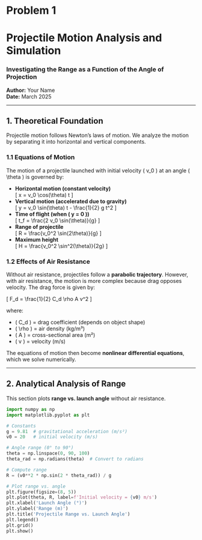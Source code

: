 # Problem 1
# **Projectile Motion Analysis and Simulation**
### **Investigating the Range as a Function of the Angle of Projection**
**Author:** Your Name  
**Date:** March 2025  

---

## **1. Theoretical Foundation**  

Projectile motion follows Newton’s laws of motion. We analyze the motion by separating it into horizontal and vertical components.

### **1.1 Equations of Motion**  

The motion of a projectile launched with initial velocity \( v_0 \) at an angle \( \theta \) is governed by:  

- **Horizontal motion (constant velocity)**  
  \[
  x = v_0 \cos(\theta) t
  \]
- **Vertical motion (accelerated due to gravity)**  
  \[
  y = v_0 \sin(\theta) t - \frac{1}{2} g t^2
  \]
- **Time of flight (when \( y = 0 \))**  
  \[
  t_f = \frac{2 v_0 \sin(\theta)}{g}
  \]
- **Range of projectile**  
  \[
  R = \frac{v_0^2 \sin(2\theta)}{g}
  \]
- **Maximum height**  
  \[
  H = \frac{v_0^2 \sin^2(\theta)}{2g}
  \]

### **1.2 Effects of Air Resistance**  

Without air resistance, projectiles follow a **parabolic trajectory**. However, with air resistance, the motion is more complex because drag opposes velocity. The drag force is given by:  

\[
F_d = \frac{1}{2} C_d \rho A v^2
\]

where:  
- \( C_d \) = drag coefficient (depends on object shape)  
- \( \rho \) = air density (kg/m³)  
- \( A \) = cross-sectional area (m²)  
- \( v \) = velocity (m/s)  

The equations of motion then become **nonlinear differential equations**, which we solve numerically.

---

## **2. Analytical Analysis of Range**  

This section plots **range vs. launch angle** without air resistance.

```python
import numpy as np
import matplotlib.pyplot as plt

# Constants
g = 9.81  # gravitational acceleration (m/s²)
v0 = 20   # initial velocity (m/s)

# Angle range (0° to 90°)
theta = np.linspace(0, 90, 100)
theta_rad = np.radians(theta)  # Convert to radians

# Compute range
R = (v0**2 * np.sin(2 * theta_rad)) / g

# Plot range vs. angle
plt.figure(figsize=(8, 5))
plt.plot(theta, R, label=f'Initial velocity = {v0} m/s')
plt.xlabel('Launch Angle (°)')
plt.ylabel('Range (m)')
plt.title('Projectile Range vs. Launch Angle')
plt.legend()
plt.grid()
plt.show()
